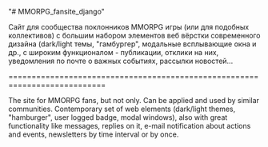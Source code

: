 "# MMORPG_fansite_django" 

Сайт для сообщества поклонников MMORPG игры (или для подобных коллективов) с 
большим набором элементов веб вёрстки современного дизайна (dark/light темы, "гамбургер",
модальные всплывающие окна и др., с широким функционалом - публикации, отклики на них,
уведомления по почте о важных событиях, рассылки новостей...
 
===========================================================================

The site for MMORPG fans, but not only. Can be applied and used by similar communities.
Contemporary set of web elements (dark/light themes, "hamburger", user logged badge,
modal windows), also with great functionality like messages, replies on it, e-mail 
notification about actions and events, newsletters by time interval or by once.


